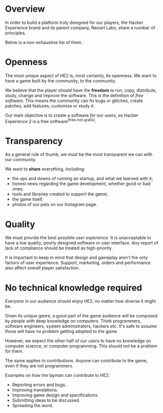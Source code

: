 # Overview

In order to build a platform truly designed for our players, the Hacker Experience brand and its parent company, Neoart Labs, share a number of principles.

Below is a non-exhaustive list of them.

# Openness

The most unique aspect of HE2 is, most certainly, its openness. We want to have a game built by the community, to the community.

We believe that the player should have the **freedom** to run, copy, distribute, study, change and improve the software. This is the definition of *free software*. This means the community can fix bugs or glitches, create patches, add features, customize or study it.

Our main objective is to create a software *for* our users, so Hacker Experience 2 is a free software<sup>[free-not-gratis]</sup>.

# Transparency

As a general rule of thumb, we must be the most transparent we can with our community.

We want to **share** everything, including:

- the ups and downs of running an startup, and what we learned with it;
- honest news regarding the game development, whether good or bad ones;
- tools and libraries created to support the game;
- the game itself;
- photos of our pets on our Instagram page.


# Quality

We must provide the best possible *user experience*. It is unacceptable to have a low quality, poorly designed software or user interface. Any report of lack of compliance should be treated as high-priority.

It is important to keep in mind that design and gameplay aren't the only factors of user experience. Support, marketing, orders and performance also affect overall player satisfaction.

# No technical knowledge required

*Everyone* in our audience should enjoy HE2, no matter how diverse it might be. 

Given its unique genre, a good part of the game audience will be composed by people with deep knowledge on computers. Think programmers, software engineers, system administrators, hackers etc. It's safe to assume those will have no problem getting adapted to the game.

However, we expect the other half of our users to have no knowledge on computer science, or computer programming. This should *not* be a problem for them.

The same applies to contributions. Anyone can contribute to the game, even if they are not programmers.

Examples on how the layman can contribute to HE2:

- Reporting errors and bugs.
- Improving translations.
- Improving game design and specifications.
- Submitting ideas to be discussed.
- Spreading the word.